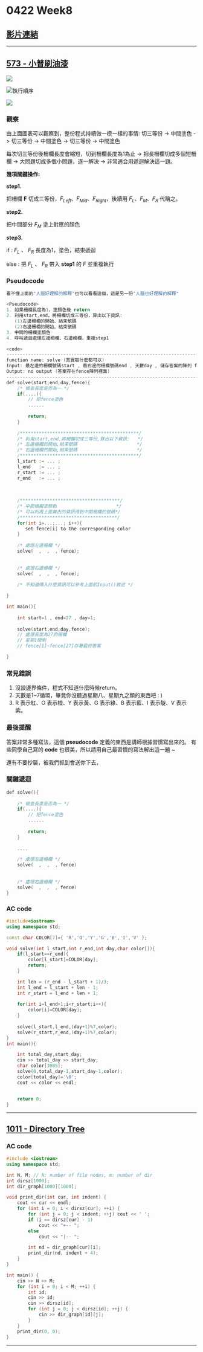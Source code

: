 # 0422 Week8

## [影片連結](https://www.youtube.com/watch?v=luDQAw4VNIo&t=2s)

---

## [573 - 小普刷油漆](https://neoj.sprout.tw/problem/573/)
![](https://i.imgur.com/QUeIZHt.png)

![執行順序](https://i.imgur.com/s0cwPw8.png)

![](https://i.imgur.com/MxXXUyb.png)

### 觀察

由上面圖表可以觀察到，整份程式持續做一模一樣的事情:
切三等份 -> 中間塗色 -> 切三等份 -> 中間塗色 -> 切三等份 -> 中間塗色

每次切三等份後柵欄長度會縮短，切到柵欄長度為1為止 
-> 把長柵欄切成多個短柵欄 
-> 大問題切成多個小問題，逐一解決 
-> 非常適合用遞迴解決這一題。

**幾項關鍵操作:**

**step1.**

把柵欄 **F** 切成三等份，$F_{Left}$、$F_{Mid}$、$F_{Right}$，後續用 $F_L$、$F_M$、$F_R$ 代稱之。

**step2.** 

把中間部分 $F_{M}$ 塗上對應的顏色

**step3.** 

if : $F_L$ 、 $F_R$ 長度為1，塗色，結束遞迴

else : 把 $F_L$ 、 $F_R$ 帶入 **step1** 的 $F$ 並重複執行

### Pseudocode
```cpp
看不懂上面的"人腦好理解的解釋"也可以看看這個，這是另一份"人腦也好理解的解釋"

<Pseudocode>
1. 如果柵欄長度為1，塗顏色後 return
2. 利用start,end，將柵欄切成三等份，算出以下資訊:
   (1)左邊柵欄的開始、結束號碼
   (2)右邊柵欄的開始、結束號碼
3. 中間的柵欄塗顏色
4. 呼叫遞迴處理左邊柵欄、右邊柵欄，重複step1
```
```cpp
<code>
-----------------------------------------------------------------------------
function name: solve (其實取什麼都可以)
Input: 最左邊的柵欄號碼start , 最右邊的柵欄號碼end , 天數day , 儲存答案的陣列 fence[]
Output: no output (答案存在fence陣列裡面)
-----------------------------------------------------------------------------
def solve(start,end,day,fence){
    /* 檢查長度是否為一 */
    if(....){
        // 把fence塗色
        ......
        
        return;
    }
    
    /********************************************/
    /* 利用start,end,將柵欄切成三等份,算出以下資訊:   */
    /* 左邊柵欄的開始,結束號碼                      */
    /* 右邊柵欄的開始,結束號碼                      */
    /********************************************/
    l_start := ... ;
    l_end   := ... ;
    r_start := ... ;
    r_end   := ... ;
	
		
		
    /*************************************/
    /* 中間柵欄塗顏色                      */
    /* 可以利用上面算出的資訊得到中間柵欄的號碼*/
    /************************************/
    for(int i=...;...; i++){
       set fence[i] to the corresponding color
    }
	
    /* 處理左邊柵欄 */
    solve(  ,  ,  , fence);
		
		
    /* 處理右邊柵欄 */
    solve(  ,  ,  , fence);
    
    /* 不知道傳入什麼資訊可以參考上面的Input()敘述 */

}

int main(){
	
    int start=1 , end=27 , day=1;
	
    solve(start,end,day,fence);
    // 處理長度為27的柵欄
    // 星期1開刷
    // fence[1]~fence[27]存著最終答案

}
```

### 常見錯誤
1. 沒設邊界條件，程式不知道什麼時候return。
2. 天數是1~7循環，畢竟你沒聽過星期八、星期九之類的東西吧 : )
3.  R 表示紅、O 表示橙、Y 表示黃、G 表示綠、B 表示藍、I 表示靛、V 表示紫。

### 最後提醒

答案非常多種寫法，這個 **pseudocode** 定義的東西是講師根據習慣寫出來的。
有些同學自己寫的 **code** 也很美，所以請用自己最習慣的寫法解出這一題 ~

還有不要抄襲，被我們抓到會送你下去，
### 關鍵遞迴
```cpp
def solve(){
    
    /* 檢查長度是否為一 */
    if(....){
        // 把fence塗色
        ......
        
        return;
    }
	
    ....

    /* 處理左邊柵欄 */
    solve(  ,  ,  , fence)
		
		
    /* 處理右邊柵欄 */
    solve(  ,  ,  , fence)
}
```
### AC code
```cpp
#include<iostream>
using namespace std;

const char COLOR[7]={ 'R','O','Y','G','B','I','V' };

void solve(int l_start,int r_end,int day,char color[]){
    if(l_start==r_end){
        color[l_start]=COLOR[day];
        return;
    }

    int len = (r_end - l_start + 1)/3;
    int l_end = l_start + len - 1;
    int r_start = l_end + len + 1;
    
    for(int i=l_end+1;i<r_start;i++){
        color[i]=COLOR[day];
    }
    
    solve(l_start,l_end,(day+1)%7,color);
    solve(r_start,r_end,(day+1)%7,color);
}
int main(){

    int total_day,start_day;
    cin >> total_day >> start_day;
    char color[3005];
    solve(0,total_day-1,start_day-1,color);
    color[total_day]='\0';
    cout << color << endl;


    return 0;
}
```

---

## [1011 - Directory Tree](https://neoj.sprout.tw/problem/1011/)

### AC code
```cpp
#include <iostream>
using namespace std;

int N, M; // N: number of file nodes, m: number of dir
int dirsz[1000];
int dir_graph[1000][1000];

void print_dir(int cur, int indent) {
    cout << cur << endl;
    for (int i = 0; i < dirsz[cur]; ++i) {
        for (int j = 0; j < indent; ++j) cout << ' ';
        if (i == dirsz[cur] - 1)
            cout << "+-- ";
        else
            cout << "|-- ";

        int nd = dir_graph[cur][i];
        print_dir(nd, indent + 4);
    }
}

int main() {
    cin >> N >> M;
    for (int i = 0; i < M; ++i) {
        int id;
        cin >> id;
        cin >> dirsz[id];
        for (int j = 0; j < dirsz[id]; ++j) {
            cin >> dir_graph[id][j];
        }
    }
    print_dir(0, 0);
}
```

---